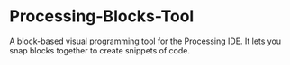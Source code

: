 Processing-Blocks-Tool
======================

A block-based visual programming tool for the Processing IDE. It lets you snap blocks together to create snippets of code.